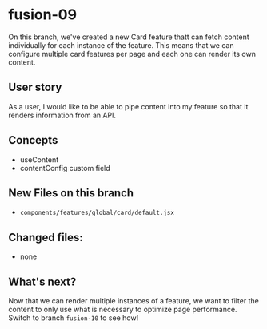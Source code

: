 # fusion-09
On this branch, we've created a new Card feature thatt can fetch content individually for each instance of the feature. This means that we can configure multiple card features per page and each one can render its own content.

## User story
As a user, I would like to be able to pipe content into my feature so that it renders information from an API.

## Concepts
- useContent
- contentConfig custom field

## New Files on this branch
- `components/features/global/card/default.jsx`

## Changed files:
- none

## What's next?
Now that we can render multiple instances of a feature, we want to filter the content to only use what is necessary to optimize page performance. Switch to branch `fusion-10` to see how!
